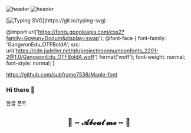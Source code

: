 ![header](https://capsule-render.vercel.app/api?type=Waving&color=0:5c8eb7,100:575893&height=200&section=header&text=sol's%20github&fontSize=90&fontAlignY=40&animation=fadeIn&strokeWidth=2&stroke=ffffff&fontColor=ffffff)
![header](https://capsule-render.vercel.app/api?type=rounded&color=8977AD&section=header&text=sol's%20github&fontColor=ffffff&strokeWidth=2&stroke=ffffff)

 [![Typing SVG](https://readme-typing-svg.demolab.com?font=Caveat&size=40&duration=4000&pause=2000&color=7D7ED2&center=true&vCenter=true&width=854&height=100&lines=Hello.+I'm+Sol+Kim.;I'm+currently+studying+Python+in+SSAFY.;I'm+interested+in+Web.)](https://git.io/typing-svg)


 @import url('https://fonts.googleapis.com/css2?family=Gowun+Dodum&display=swap');
 @font-face {
    font-family: 'GangwonEdu_OTFBoldA';
    src: url('https://cdn.jsdelivr.net/gh/projectnoonnu/noonfonts_2201-2@1.0/GangwonEdu_OTFBoldA.woff') format('woff');
    font-weight: normal;
    font-style: normal;
}



https://github.com/subframe7536/Maple-font
### Hi there 👋
한글 폰트

<h2 align="center"> 🦊 ~ 𝓐𝓫𝓸𝓾𝓽 𝓶𝓮 ~ 🦊 </h2>


<!--
**s0lk1m/s0lk1m** is a ✨ _special_ ✨ repository because its `README.md` (this file) appears on your GitHub profile.

Here are some ideas to get you started:

- 🔭 I’m currently working on ...
- 🌱 I’m currently learning ...
- 👯 I’m looking to collaborate on ...
- 🤔 I’m looking for help with ...
- 💬 Ask me about ...
- 📫 How to reach me: ...
- 😄 Pronouns: ...
- ⚡ Fun fact: ...
-->
